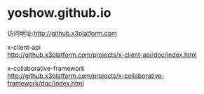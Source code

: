 ﻿yoshow.github.io
================

访问地址:http://github.x3platform.com

x-client-api  
http://github.x3platform.com/projects/x-client-api/doc/index.html  

x-collaborative-framework  
http://github.x3platform.com/projects/x-collaborative-framework/doc/index.html  
